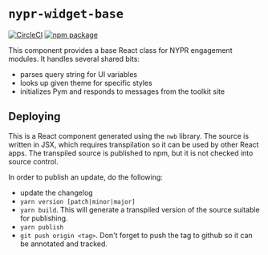 # `nypr-widget-base`

[![CircleCI][build-badge]][build]
[![npm package][npm-badge]][npm]

This component provides a base React class for NYPR engagement modules. It handles several shared bits:

- parses query string for UI variables
- looks up given theme for specific styles
- initializes Pym and responds to messages from the toolkit site

[build-badge]: https://img.shields.io/circleci/project/github/nypublicradio/nypr-widget-base/master.svg?style=flat-square
[build]: https://circleci.com/gh/nypublicradio/nypr-widget-base

[npm-badge]: https://img.shields.io/npm/v/nypr-widget-base.svg
[npm]: https://www.npmjs.com/package/nypr-widget-base

## Deploying

This is a React component generated using the `nwb` library. The source is written in JSX, which requires transpilation so it can be used by other React apps. The transpiled source is published to npm, but it is not checked into source control.

In order to publish an update, do the following:

- update the changelog
- `yarn version [patch|minor|major]`
- `yarn build`. This will generate a transpiled version of the source suitable for publishing.
- `yarn publish`
- `git push origin <tag>`. Don't forget to push the tag to github so it can be annotated and tracked.
